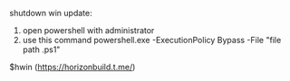 shutdown win update:
1) open powershell with administrator
2) use this command
    powershell.exe -ExecutionPolicy Bypass -File "file path  .ps1"  

$hwin (https://horizonbuild.t.me/)